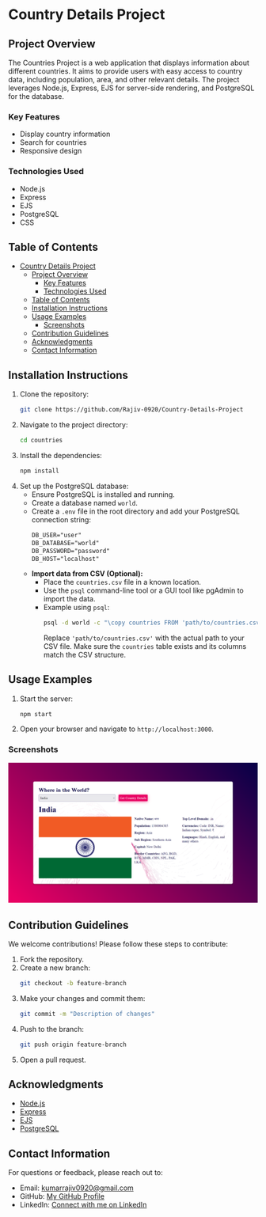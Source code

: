# Country Details Project

## Project Overview

The Countries Project is a web application that displays information about different countries. It aims to provide users with easy access to country data, including population, area, and other relevant details. The project leverages Node.js, Express, EJS for server-side rendering, and PostgreSQL for the database.

### Key Features
- Display country information
- Search for countries
- Responsive design

### Technologies Used
- Node.js
- Express
- EJS
- PostgreSQL
- CSS

## Table of Contents
- [Country Details Project](#country-details-project)
  - [Project Overview](#project-overview)
    - [Key Features](#key-features)
    - [Technologies Used](#technologies-used)
  - [Table of Contents](#table-of-contents)
  - [Installation Instructions](#installation-instructions)
  - [Usage Examples](#usage-examples)
    - [Screenshots](#screenshots)
  - [Contribution Guidelines](#contribution-guidelines)
  - [Acknowledgments](#acknowledgments)
  - [Contact Information](#contact-information)

## Installation Instructions

1. Clone the repository:
    ```sh
    git clone https://github.com/Rajiv-0920/Country-Details-Project 
    ```
2. Navigate to the project directory:
    ```sh
    cd countries
    ```
3. Install the dependencies:
    ```sh
    npm install
    ```
4. Set up the PostgreSQL database:
    - Ensure PostgreSQL is installed and running.
    - Create a database named `world`.
    - Create a `.env` file in the root directory and add your PostgreSQL connection string:
        ```env
        DB_USER="user"
        DB_DATABASE="world"
        DB_PASSWORD="password"
        DB_HOST="localhost"
        ```
    - **Import data from CSV (Optional):**
        - Place the `countries.csv` file in a known location.
        - Use the `psql` command-line tool or a GUI tool like pgAdmin to import the data.
        - Example using `psql`:
            ```sh
            psql -d world -c "\copy countries FROM 'path/to/countries.csv' DELIMITER ',' CSV HEADER;"
            ```
            Replace `'path/to/countries.csv'` with the actual path to your CSV file.  Make sure the `countries` table exists and its columns match the CSV structure.

## Usage Examples

1. Start the server:
    ```sh
    npm start
    ```
2. Open your browser and navigate to `http://localhost:3000`.

### Screenshots
![Home Page](./public/screenshot/image.png)

## Contribution Guidelines

We welcome contributions! Please follow these steps to contribute:

1. Fork the repository.
2. Create a new branch:
    ```sh
    git checkout -b feature-branch
    ```
3. Make your changes and commit them:
    ```sh
    git commit -m "Description of changes"
    ```
4. Push to the branch:
    ```sh
    git push origin feature-branch
    ```
5. Open a pull request.

## Acknowledgments

- [Node.js](https://nodejs.org/)
- [Express](https://expressjs.com/)
- [EJS](https://ejs.co/)
- [PostgreSQL](https://www.postgresql.org/)

## Contact Information

For questions or feedback, please reach out to:

- Email: kumarrajiv0920@gmail.com
- GitHub: [My GitHub Profile](https://github.com/rajiv-0920)
- LinkedIn: [Connect with me on LinkedIn](www.linkedin.com/in/rajivkumar0920)
